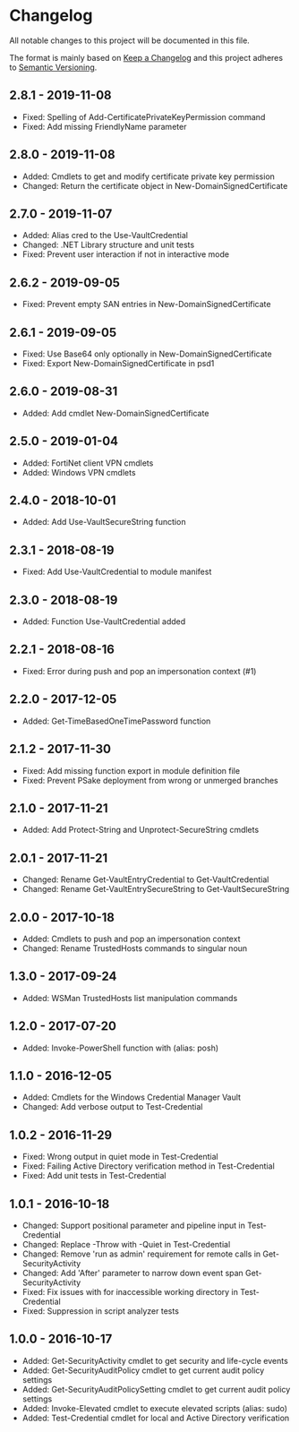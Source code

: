 # Changelog

All notable changes to this project will be documented in this file.

The format is mainly based on [Keep a Changelog](http://keepachangelog.com/)
and this project adheres to [Semantic Versioning](http://semver.org/).

## 2.8.1 - 2019-11-08

* Fixed: Spelling of Add-CertificatePrivateKeyPermission command
* Fixed: Add missing FriendlyName parameter

## 2.8.0 - 2019-11-08

* Added: Cmdlets to get and modify certificate private key permission
* Changed: Return the certificate object in New-DomainSignedCertificate

## 2.7.0 - 2019-11-07

* Added: Alias cred to the Use-VaultCredential
* Changed: .NET Library structure and unit tests
* Fixed: Prevent user interaction if not in interactive mode

## 2.6.2 - 2019-09-05

* Fixed: Prevent empty SAN entries in New-DomainSignedCertificate

## 2.6.1 - 2019-09-05

* Fixed: Use Base64 only optionally in New-DomainSignedCertificate
* Fixed: Export New-DomainSignedCertificate in psd1

## 2.6.0 - 2019-08-31

* Added: Add cmdlet New-DomainSignedCertificate

## 2.5.0 - 2019-01-04

* Added: FortiNet client VPN cmdlets
* Added: Windows VPN cmdlets

## 2.4.0 - 2018-10-01

* Added: Add Use-VaultSecureString function

## 2.3.1 - 2018-08-19

* Fixed: Add Use-VaultCredential to module manifest

## 2.3.0 - 2018-08-19

* Added: Function Use-VaultCredential added

## 2.2.1 - 2018-08-16

* Fixed: Error during push and pop an impersonation context (#1)

## 2.2.0 - 2017-12-05

* Added: Get-TimeBasedOneTimePassword function

## 2.1.2 - 2017-11-30

* Fixed: Add missing function export in module definition file
* Fixed: Prevent PSake deployment from wrong or unmerged branches

## 2.1.0 - 2017-11-21

* Added: Add Protect-String and Unprotect-SecureString cmdlets

## 2.0.1 - 2017-11-21

* Changed: Rename Get-VaultEntryCredential to Get-VaultCredential
* Changed: Rename Get-VaultEntrySecureString to Get-VaultSecureString

## 2.0.0 - 2017-10-18

* Added: Cmdlets to push and pop an impersonation context
* Changed: Rename TrustedHosts commands to singular noun

## 1.3.0 - 2017-09-24

* Added: WSMan TrustedHosts list manipulation commands

## 1.2.0 - 2017-07-20

* Added: Invoke-PowerShell function with (alias: posh)

## 1.1.0 - 2016-12-05

* Added: Cmdlets for the Windows Credential Manager Vault
* Changed: Add verbose output to Test-Credential

## 1.0.2 - 2016-11-29

* Fixed: Wrong output in quiet mode in Test-Credential
* Fixed: Failing Active Directory verification method in Test-Credential
* Fixed: Add unit tests in Test-Credential

## 1.0.1 - 2016-10-18

* Changed: Support positional parameter and pipeline input in Test-Credential
* Changed: Replace -Throw with -Quiet in Test-Credential
* Changed: Remove 'run as admin' requirement for remote calls in Get-SecurityActivity
* Changed: Add 'After' parameter to narrow down event span Get-SecurityActivity
* Fixed: Fix issues with for inaccessible working directory in Test-Credential
* Fixed: Suppression in script analyzer tests

## 1.0.0 - 2016-10-17

* Added: Get-SecurityActivity cmdlet to get security and life-cycle events
* Added: Get-SecurityAuditPolicy cmdlet to get current audit policy settings
* Added: Get-SecurityAuditPolicySetting cmdlet to get current audit policy settings
* Added: Invoke-Elevated cmdlet to execute elevated scripts (alias: sudo)
* Added: Test-Credential cmdlet for local and Active Directory verification
